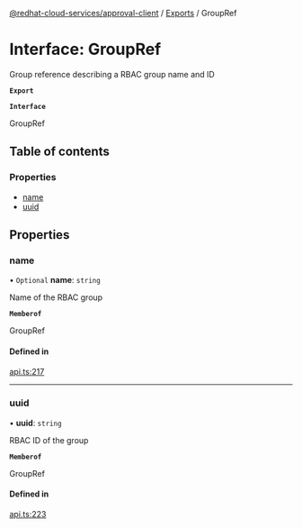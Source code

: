 [@redhat-cloud-services/approval-client](../README.md) / [Exports](../modules.md) / GroupRef

# Interface: GroupRef

Group reference describing a RBAC group name and ID

**`Export`**

**`Interface`**

GroupRef

## Table of contents

### Properties

- [name](GroupRef.md#name)
- [uuid](GroupRef.md#uuid)

## Properties

### name

• `Optional` **name**: `string`

Name of the RBAC group

**`Memberof`**

GroupRef

#### Defined in

[api.ts:217](https://github.com/RedHatInsights/javascript-clients/blob/master/packages/approval/api.ts#L217)

___

### uuid

• **uuid**: `string`

RBAC ID of the group

**`Memberof`**

GroupRef

#### Defined in

[api.ts:223](https://github.com/RedHatInsights/javascript-clients/blob/master/packages/approval/api.ts#L223)
